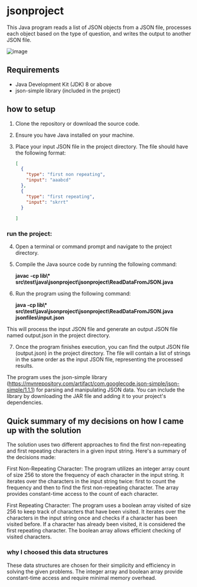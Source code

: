 # jsonproject

This Java program reads a list of JSON objects from a JSON file, processes each object based on the type of question, and writes the output to another JSON file.

![image](https://github.com/MOHDSAMIULLAH/JSON-project/assets/91786605/822b26e7-b6c9-4c8e-85c5-37b51ee36352)



## Requirements

- Java Development Kit (JDK) 8 or above
- json-simple library (included in the project)

## how to setup

1. Clone the repository or download the source code.

2. Ensure you have Java installed on your machine.

3. Place your input JSON file in the project directory. The file should have the following format:

   ```json
   [
     {
       "type": "first non repeating",
       "input": "aaabcd"
     },
     {
       "type": "first repeating",
       "input": "skrrt"
     }
     
   ]

### run the project:
4. Open a terminal or command prompt and navigate to the project directory.

5. Compile the Java source code by running the following command:</br>

      <b>javac -cp lib\\* src\test\java\jsonproject\jsonproject\ReadDataFromJSON.java</b>

6. Run the program using the following command:
    
   <b> java -cp lib\\* src\test\java\jsonproject\jsonproject\ReadDataFromJSON.java jsonfiles\input.json</b></br>
   
This will process the input JSON file and generate an output JSON file named output.json in the project directory.

7. Once the program finishes execution, you can find the output JSON file (output.json) in the project directory. The file will contain a list of strings in the same order as the input JSON file, representing the processed results.

The program uses the json-simple library (https://mvnrepository.com/artifact/com.googlecode.json-simple/json-simple/1.1.1) for parsing and manipulating JSON data. You can include the library by downloading the JAR file and adding it to your project's dependencies.

##  Quick summary of my decisions on how I came up with the solution
The solution uses two different approaches to find the first non-repeating and first repeating characters in a given input string. Here's a summary of the decisions made:

First Non-Repeating Character: The program utilizes an integer array count of size 256 to store the frequency of each character in the input string. It iterates over the characters in the input string twice: first to count the frequency and then to find the first non-repeating character. The array provides constant-time access to the count of each character.

First Repeating Character: The program uses a boolean array visited of size 256 to keep track of characters that have been visited. It iterates over the characters in the input string once and checks if a character has been visited before. If a character has already been visited, it is considered the first repeating character. The boolean array allows efficient checking of visited characters.

### why I choosed this data structures
<p>These data structures are chosen for their simplicity and efficiency in solving the given problems. The integer array and boolean array provide constant-time access and require minimal memory overhead.</p>
